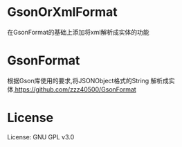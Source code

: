# GsonOrXmlFormat
在GsonFormat的基础上添加将xml解析成实体的功能

# GsonFormat
根据Gson库使用的要求,将JSONObject格式的String 解析成实体,https://github.com/zzz40500/GsonFormat

# License
License: GNU GPL v3.0
